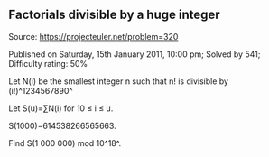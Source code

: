 Factorials divisible by a huge integer
--------------------------------------

Source: https://projecteuler.net/problem=320

Published on Saturday, 15th January 2011, 10:00 pm; Solved by 541;
Difficulty rating: 50%

Let N(i) be the smallest integer n such that n! is divisible by
(i!)^1234567890^

Let S(u)=∑N(i) for 10 ≤ i ≤ u.

S(1000)=614538266565663.

Find S(1 000 000) mod 10^18^.

